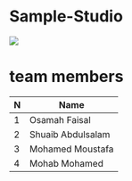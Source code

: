 
# Sample-Studio
<IMG SRC="gif/Animation.gif">
<br>

# team members 
  
| N             | Name          |
| ------------- | ------------- |
| 1             | Osamah Faisal |
| 2             | Shuaib Abdulsalam  |
| 3             |  Mohamed Moustafa |
| 4             |  Mohab Mohamed  |
  
  








